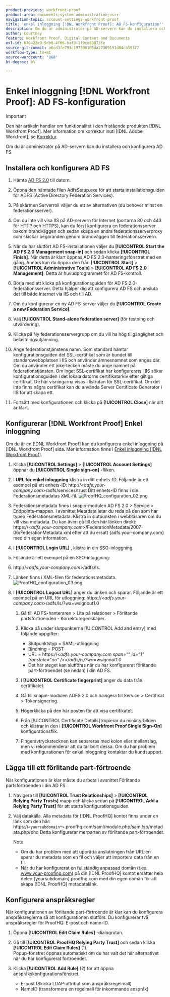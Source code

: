 ```yaml
---
product-previous: workfront-proof
product-area: documents;system-administration;user-
navigation-topic: account-settings-workfront-proof
title: 'enkel inloggning [!DNL Workfront Proof]: AD FS-konfiguration'''
description: Om du är administratör på AD-servern kan du installera och konfigurera AD FS.
author: Courtney
feature: Workfront Proof, Digital Content and Documents
exl-id: 670422e9-5db8-4f06-baf8-1f9ce83873fe
source-git-commit: a6cd3fe793c197308105da27369191d84cb59377
workflow-type: tm+mt
source-wordcount: '860'
ht-degree: 0%

---
```


# Enkel inloggning [!DNL Workfront Proof]: AD FS-konfiguration

>[!IMPORTANT]
>
>Den här artikeln handlar om funktionalitet i den fristående produkten [!DNL Workfront Proof]. Mer information om korrektur inuti [!DNL Adobe Workfront], se [Korrektur](../../../review-and-approve-work/proofing/proofing.md).

Om du är administratör på AD-servern kan du installera och konfigurera AD FS.

## Installera och konfigurera AD FS

1. Hämta [AD FS 2.0](http://www.microsoft.com/en-us/download/details.aspx?id=10909) till datorn.
1. Öppna den hämtade filen AdfsSetup.exe för att starta installationsguiden för ADFS (Active Directory Federation Services).
1. På skärmen Serverroll väljer du ett av alternativen (du behöver minst en federationsserver).
1. Om du inte vill visa IIS på AD-servern för Internet (portarna 80 och 443 för HTTP och HTTPS), kan du först konfigurera en federationsserver bakom brandväggen och sedan skapa en andra federationsserverproxy som skickar begäranden genom brandväggen till federationsservern.
1. När du har slutfört AD FS-installationen väljer du **[!UICONTROL Start the AD FS 2.0 Management snap-in]** och sedan klicka **[!UICONTROL Finish]**. När detta är klart öppnas AD FS 2.0-hanteringsfönstret med en gång. Annars kan du öppna den från **[!UICONTROL Start]** > **[!UICONTROL Administrative Tools]** > **[!UICONTROL AD FS 2.0 Management]**. Detta är huvudprogrammet för AD FS-kontroll.

1. Börja med att klicka på konfigurationsguiden för AD FS 2.0-federationsserver.
Detta hjälper dig att konfigurera AD FS och ansluta det till både Internet via IIS och till AD.
1. Om du konfigurerar en ny AD FS-server väljer du **[!UICONTROL Create a new Federation Service]**.
1. Välj **[!UICONTROL Stand-alone federation server]** (för testning och utvärdering).

1. Klicka på Ny federationsservergrupp om du vill ha hög tillgänglighet och belastningsutjämning.
1. Ange federationstjänstens namn.
Som standard hämtar konfigurationsguiden det SSL-certifikat som är bundet till standardwebbplatsen i IIS och använder ämnesnamnet som anges där. Om du använder ett jokertecken måste du ange namnet på federationstjänsten.
Om inget SSL-certifikat har konfigurerats i IIS söker konfigurationsguiden i det lokala datorns certifikatarkiv efter giltiga certifikat. De här visningarna visas i listrutan för SSL-certifikat. Om det inte finns några certifikat kan du använda Server Certificate Generator i IIS för att skapa ett.

1. Fortsätt med konfigurationen och klicka på **[!UICONTROL Close]** när allt är klart.

## Konfigurerar [!DNL Workfront Proof] Enkel inloggning

Om du är en [!DNL Workfront Proof] kan du konfigurera enkel inloggning på [!DNL Workfront Proof] sida. Mer information finns i [Enkel inloggning [!DNL Workfront Proof]](../../../workfront-proof/wp-acct-admin/managing-security/single-sign-on-overview.md).

1. Klicka **[!UICONTROL Settings]** > **[!UICONTROL Account Settings]**&#x200B;öppnar du **[!UICONTROL Single sign-on]** -fliken.

1. I **URL för enkel inloggning** klistra in ditt enhets-ID.
Följande är ett exempel på ett enhets-ID: http://*&lt;adfs.your-company.com>*/adfs/services/trust Ditt enhets-ID finns i din Federationsmetadatas XML-fil.
   ![ProofHQ_configuration_02.png](assets/proofhq-configuration-02-350x80.png)

1. Federationsmetadata finns i snapin-modulen AD FS 2.0 > Service > Endpoints-mappen. I avsnittet Metadata letar du reda på den som har typen Federationsmetadata. Klistra in slutpunkten i webbläsaren om du vill visa metadata. Du kan även gå till den här länken direkt: https://*&lt;adfs.your-company.com>*/FederationMetadata/2007-06/FederationMetadata.xml efter att du ersatt {adfs.your-company.com} med din egen information.
1. I **[!UICONTROL Login URL]** , klistra in din SSO-inloggning.
1. Följande är ett exempel på en SSO-inloggning:
1. http://*&lt;adfs.your-company.com>*/adfs/ls.
1. Länken finns i XML-filen för federationsmetadata.
   ![ProofHQ_configuration_03.png](assets/proofhq-configuration-03-350x90.png)

1. I **[!UICONTROL Logout URL]** anger du länken och sparar.
Följande är ett exempel på en URL för utloggning: https://*&lt;adfs.your-company.com>*/adfs/ls/?wa=wsignout1.0

   1. Gå till AD FS-hanteraren > Lita på relationer > Förlitande partsförtroenden - Korrekturegenskaper.
   1. Klicka på under slutpunkterna [!UICONTROL Add and entry] med följande uppgifter:

      * Slutpunktstyp = SAML-utloggning
      * Bindning = POST
      * URL = https://*&lt;adfs.your-company.com span=&quot;&quot; id=&quot;1&quot; translate=&quot;no&quot; />>/adfs/ls/?wa=wsignout1.0*
      * Det här steget kan slutföras när du har konfigurerat förlitande part-förtroendet (se nedan) i din AD FS.
   1. I **[!UICONTROL Certificate fingerprint]** anger du data från certifikatet.
   1. Gå till snapin-modulen ADFS 2.0 och navigera till Service > Certifikat > Tokensignering.
   1. Högerklicka på den här posten för att visa certifikatet.
   1. Från [!UICONTROL Certificate Details] kopierar du miniatyrbilden och klistrar in den i **[!UICONTROL Workfront Proof Single Sign-On]** konfigurationsflik.

   1. Fingeravtryckstecknen kan separeras med kolon eller mellanslag, men vi rekommenderar att du tar bort dessa. Om du har problem med konfigurationen för enkel inloggning kontaktar du kundsupport.


## Lägga till ett förlitande part-förtroende

När konfigurationen är klar måste du arbeta i avsnittet Förlitande partsförtroenden i din AD FS.

1. Navigera till **[!UICONTROL Trust Relationships]** > **[!UICONTROL Relying Party Trusts]** mapp och klicka sedan på **[!UICONTROL Add a Relying Party Trust]** för att starta konfigurationsguiden.

1. Välj datakälla.
Alla metadata för [!DNL ProofHQ] kontot finns under en länk som den här: https://`<yoursubdomain*>`.proofhq.com/saml/module.php/saml/sp/metadata.php/phq Detta konfigurerar merparten av förlitande part-förtroendet.

   >[!NOTE]
   >
   >* Om du har problem med att upprätta anslutningen från URL:en sparar du metadata som en fil och väljer att importera data från en fil.
   >* När du har konfigurerat en fullständig anpassad domän (t.ex. www.your-proofing.com) på din [!DNL ProofHQ] kontot ersätter hela delen {yoursubdomain}.proofhq.com med din egen domän för att skapa [!DNL ProofHQ] metadatalänk.



## Konfigurera anspråksregler

När konfigurationen av förlitande part-förtroende är klar kan du konfigurera anspråksreglerna så att konfigurationen slutförs. Du konfigurerar två anspråksregler för ProofHQ: E-post och namn-ID.

1. Öppna **[!UICONTROL Edit Claim Rules]** -dialogrutan.
1. Gå till **[!UICONTROL ProofHQ Relying Party Trust]** och sedan klicka **[!UICONTROL Edit Claim Rules]** (1).\
   Popup-fönstret öppnas automatiskt om du har valt det här alternativet när du har konfigurerat förtroendet.

1. Klicka **[!UICONTROL Add Rule]** (2) för att öppna anspråkskonfigurationsfönstret.

   * E-post (Skicka LDAP-attribut som anspråksregelmall)
   * NameID (transformera en regelmall för inkommande anspråk)
